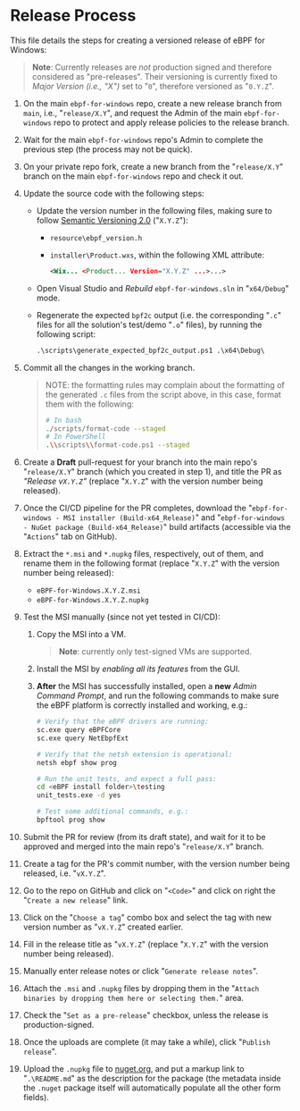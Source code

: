 # Release Process

This file details the steps for creating a versioned release of
eBPF for Windows:

>**Note**: Currently releases are *not* production signed and therefore considered as "pre-releases". Their versioning is currently fixed to *Major Version (i.e., "X")* set to "`0`", therefore versioned as "`0.Y.Z`".

1. On the main `ebpf-for-windows` repo, create a new release branch from `main`, i.e., "`release/X.Y`", and request the Admin of the main `ebpf-for-windows` repo to protect and apply release policies to the release branch.
1. Wait for the main `ebpf-for-windows` repo's Admin to complete the previous step (the process may not be quick).
1. On your private repo fork, create a new branch from the "`release/X.Y`" branch on the main `ebpf-for-windows` repo and check it out.
1. Update the source code with the following steps:
    * Update the version number in the following files, making sure to follow [Semantic Versioning 2.0](https://semver.org) ("`X.Y.Z`"):
        * `resource\ebpf_version.h`
        * `installer\Product.wxs`, within the following XML attribute:

            ```xml
            <Wix... <Product... Version="X.Y.Z" ...>...>
            ```
    * Open Visual Studio and *Rebuild* `ebpf-for-windows.sln` in "`x64/Debug`" mode.
    * Regenerate the expected `bpf2c` output (i.e. the corresponding "`.c`" files for all the solution's test/demo "`.o`" files), by running the following script:

        ```ps
        .\scripts\generate_expected_bpf2c_output.ps1 .\x64\Debug\
        ```
1. Commit all the changes in the working branch.
    >NOTE: the formatting rules may complain about the formatting of the generated `.c` files from the script above, in this case, format them with the following:
    >```bash
    ># In bash
    >./scripts/format-code --staged
    ># In PowerShell
    >.\\scripts\\format-code.ps1 --staged
    >```
1. Create a **Draft** pull-request for your branch into the main repo's "`release/X.Y`" branch (which you created in step 1), and title the PR as *"Release v`X.Y.Z`"* (replace "`X.Y.Z`" with the version number being released).
1. Once the CI/CD pipeline for the PR completes, download the
   "`ebpf-for-windows - MSI installer (Build-x64_Release)`" and "`ebpf-for-windows - NuGet package (Build-x64_Release)`" build artifacts
   (accessible via the "`Actions`" tab on GitHub).
1. Extract the `*.msi` and `*.nupkg` files, respectively, out of them, and rename them in the following format (replace "`X.Y.Z`" with the version number being released):

    - `eBPF-for-Windows.X.Y.Z.msi`
    - `eBPF-for-Windows.X.Y.Z.nupkg`

1. Test the MSI manually (since not yet tested in CI/CD):
    1. Copy the MSI into a VM.
        >**Note**: currently only test-signed VMs are supported.
    1. Install the MSI by *enabling all its features* from the GUI.
    1. **After** the MSI has successfully installed, open a **new** *Admin Command Prompt*, and run the following commands to make sure the eBPF platform is correctly installed and working, e.g.:

        ```bash
        # Verify that the eBPF drivers are running:
        sc.exe query eBPFCore
        sc.exe query NetEbpfExt

        # Verify that the netsh extension is operational:
        netsh ebpf show prog

        # Run the unit tests, and expect a full pass:
        cd <eBPF install folder>\testing
        unit_tests.exe -d yes

        # Test some additional commands, e.g.:
        bpftool prog show
        ```
1. Submit the PR for review (from its draft state), and wait for it to be approved and merged into the main repo's "`release/X.Y`" branch.
1. Create a tag for the PR's commit number, with the version number being released, i.e. "`vX.Y.Z`".
1. Go to the repo on GitHub and click on "`<Code>`" and click on right the "`Create a new release`" link.
1. Click on the "`Choose a tag`" combo box and select the tag with new version number as "`vX.Y.Z`" created earlier.
1. Fill in the release title as "`vX.Y.Z`" (replace "`X.Y.Z`" with the version number being released).
1. Manually enter release notes or click "`Generate release notes`".
1. Attach the `.msi` and `.nupkg` files by dropping them in the "`Attach binaries by dropping them here or selecting them.`" area.
1. Check the "`Set as a pre-release`" checkbox, unless the release is production-signed.
1. Once the uploads are complete (it may take a while), click "`Publish release`".
1. Upload the `.nupkg` file to [nuget.org](nuget.org), and put a markup link to "`.\README.md`" as the description for the package (the metadata inside the `.nuget` package itself will automatically populate all the other form fields).
